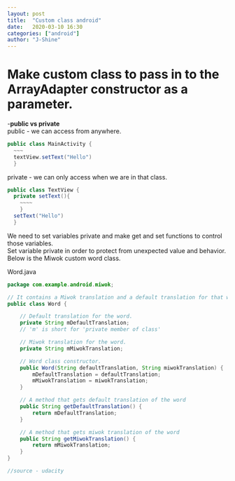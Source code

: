 ```yaml
---
layout: post
title:  "Custom class android"
date:   2020-03-10 16:30
categories: ["android"]
author: "J-Shine"
---
```


# Make custom class to pass in to the ArrayAdapter constructor as a parameter.

-**public vs private**   
public - we can access from anywhere. 
```java
public class MainActivity {
  ~~~
  textView.setText("Hello")
  }
```
private - we can only access when we are in that class. 
```java
public class TextView {
  private setText(){
    ~~~~
    }
  setText("Hello")
  }
```

We need to set variables private and make get and set functions to control those variables.    
Set variable private in order to protect from unexpected value and behavior.    
Below is the Miwok custom word class.   

Word.java
```java
package com.example.android.miwok;

// It contains a Miwok translation and a default translation for that word.
public class Word {

    // Default translation for the word.
    private String mDefaultTranslation;
    // 'm' is short for 'private member of class'

    // Miwok translation for the word.
    private String mMiwokTranslation;

    // Word class constructor.
    public Word(String defaultTranslation, String miwokTranslation) {
        mDefaultTranslation = defaultTranslation;
        mMiwokTranslation = miwokTranslation;
    }

    // A method that gets default translation of the word
    public String getDefaultTranslation() {
        return mDefaultTranslation;
    }

    // A method that gets miwok translation of the word
    public String getMiwokTranslation() {
        return mMiwokTranslation;
    }
}

//source - udacity
```
